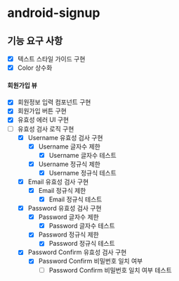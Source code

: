 # android-signup

## 기능 요구 사항
- [x] 텍스트 스타일 가이드 구현
- [x] Color 상수화

#### 회원가입 뷰
- [x] 회원정보 입력 컴포넌트 구현
- [x] 회원가입 버튼 구현
- [x] 유효성 에러 UI 구현
- [ ] 유효성 검사 로직 구현
  - [x] Username 유효성 검사 구현
    - [x] Username 글자수 제한
      - [x] Username 글자수 테스트
    - [x] Username 정규식 제한
      - [x] Username 정규식 테스트
  - [x] Email 유효성 검사 구현
    - [x] Email 정규식 제한
      - [x] Email 정규식 테스트
  - [x] Password 유효성 검사 구현
    - [x] Password 글자수 제한
      - [x] Password 글자수 테스트
    - [x] Password 정규식 제한
      - [x] Password 정규식 테스트
  - [x] Password Confirm 유효성 검사 구현
    - [x] Password Confirm 비밀번호 일치 여부
      - [ ] Password Confirm 비밀번호 일치 여부 테스트
